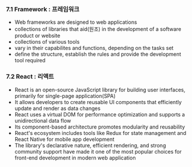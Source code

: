 ### 7.1 Framework : 프레임워크
* Web frameworks are designed to web applications
* collections of libraries that aid(원조) in the development of a software product or website
* collections of various tools
* vary in their capabilites and functions, depending on the tasks set
* define the structure, establish the rules and provide the development tool required

### 7.2 React : 리액트
* React is an open-source JavaScript library for building user interfaces, primarily for single-page application(SPA)
* It allows developers to create reusable UI components that efficiently update and render as data changes
* React uses a virtual DOM for performance optimization and supports a unidirectional data flow
* Its component-based architecture promotes modularity and reusability
* React's ecosystem includes tools like Redux for state management and React Native for mobile app development
* The library's declarative nature, efficient rendering, and strong community support have made it one of the most popular choices for front-end development in modern web application